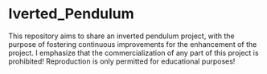 # Iverted_Pendulum
This repository aims to share an inverted pendulum project, with the purpose of fostering continuous improvements for the enhancement of the project. I emphasize that the commercialization of any part of this project is prohibited! Reproduction is only permitted for educational purposes!
